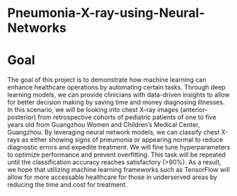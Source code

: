 # Pneumonia-X-ray-using-Neural-Networks

# Goal
The goal of this project is to demonstrate how machine learning can enhance healthcare operations by automating certain tasks. Through deep learning models, we can provide clinicians with data-driven insights to allow for better decision making by saving time and money diagnosing illnesses. In this scenario, we will be looking into chest X-ray images (anterior-posterior) from retrospective cohorts of pediatric patients of one to five years old from Guangzhou Women and Children’s Medical Center, Guangzhou. By leveraging neural network models, we can classify chest X-rays as either showing signs of pneumonia or appearing normal to reduce diagnostic errors and expedite treatment. We will fine tune hyperparameters to optimize performance and prevent overfitting. This task will be repeated until the classification accuracy reaches satisfactory (>90%). As a result, we hope that utilizing machine learning frameworks such as TensorFlow will allow for more accessable healthcare for those in underserved areas by reducing the time and cost for treatment.  
